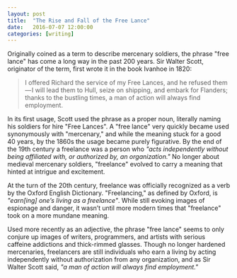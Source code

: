 ```yaml
---
layout: post
title:  "The Rise and Fall of the Free Lance"
date:   2016-07-07 12:00:00
categories: [writing]
---
```

Originally coined as a term to describe mercenary soldiers, the phrase "free lance" has come a long way in the past 200 years. Sir Walter Scott, originator of the term, first wrote it in the book Ivanhoe in 1820:

> I offered Richard the service of my Free Lances, and he refused them — I will lead them to Hull, seize on shipping, and embark for Flanders; thanks to the bustling times, a man of action will always find employment.

In its first usage, Scott used the phrase as a proper noun, literally naming his soldiers for hire "Free Lances". A "free lance" very quickly became used synonymously with "mercenary," and while the meaning stuck for a good 40 years, by the 1860s the usage became purely figurative. By the end of the 19th century a freelance was a person who _"acts independently without being affiliated with, or authorized by, an organization."_ No longer about medieval mercenary soldiers, "freelance" evolved to carry a meaning that hinted at intrigue and excitement.

At the turn of the 20th century, freelance was officially recognized as a verb by the Oxford English Dictionary. "Freelancing," as defined by Oxford, is _"earn[ing] one’s living as a freelance"_. While still evoking images of espionage and danger, it wasn’t until more modern times that "freelance" took on a more mundane meaning.

Used more recently as an adjective, the phrase "free lance" seems to only conjure up images of writers, programmers, and artists with serious caffeine addictions and thick-rimmed glasses. Though no longer hardened mercenaries, freelancers are still individuals who earn a living by acting independently without authorization from any organization, and as Sir Walter Scott said, _"a man of action will always find employment."_
